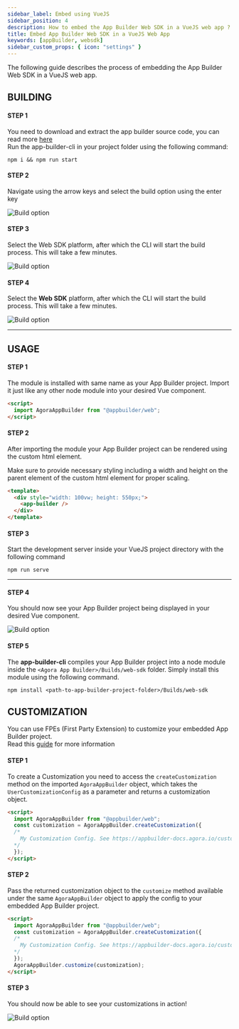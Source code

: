 ```yaml
---
sidebar_label: Embed using VueJS
sidebar_position: 4
description: How to embed the App Builder Web SDK in a VueJS web app ?
title: Embed App Builder Web SDK in a VueJS Web App
keywords: [appBuilder, websdk]
sidebar_custom_props: { icon: "settings" }
---
```


The following guide describes the process of embedding the App Builder Web SDK in a VueJS web app.

## BUILDING

#### STEP 1

You need to download and extract the app builder source code, you can read more [here](/turn-key/quickstart)<br/> Run the app-builder-cli in your project folder using the following command:

```shell
npm i && npm run start
```

#### STEP 2

Navigate using the arrow keys and select the build option using the enter key

<image alt="Build option" lightImageSrc="sdk/vue/1.png" darkImageSrc="sdk/vue/1.png" />

#### STEP 3

Select the Web SDK platform, after which the CLI will start the build process. This will take a few minutes.

<image alt="Build option" lightImageSrc="sdk/vue/2.png" darkImageSrc="sdk/vue/2.png" />

#### STEP 4

Select the <strong>Web SDK</strong> platform, after which the CLI will start the build process. This will take a few minutes.

<image alt="Build option" lightImageSrc="sdk/vue/3.png" darkImageSrc="sdk/vue/3.png" />

<hr/>

## USAGE

#### STEP 1

The module is installed with same name as your App Builder project. Import it just like any other node module into your desired Vue component.

```html
<script>
  import AgoraAppBuilder from "@appbuilder/web";
</script>
```

#### STEP 2

After importing the module your App Builder project can be rendered using the <app-builder /> custom html element.

Make sure to provide necessary styling including a width and height on the parent element of the custom html element for proper scaling.

```html {2-4}
<template>
  <div style="width: 100vw; height: 550px;">
    <app-builder />
  </div>
</template>
```

#### STEP 3

Start the development server inside your VueJS project directory with the following command

`npm run serve`

<hr/>

#### STEP 4

You should now see your App Builder project being displayed in your desired Vue component.

<image alt="Build option" lightImageSrc="sdk/vue/5.png" darkImageSrc="sdk/vue/5.png" />

#### STEP 5

The **app-builder-cli** compiles your App Builder project into a node module inside the `<Agora App Builder>/Builds/web-sdk` folder. Simply install this module using the following command.

<!-- RHS -->

```shell
npm install <path-to-app-builder-project-folder>/Builds/web-sdk
```

## CUSTOMIZATION

You can use FPEs (First Party Extension) to customize your embedded App Builder project.<br/>
Read this [guide](/customization-api/quickstart) for more information

#### STEP 1

<!-- LHS -->

To create a Customization you need to access the `createCustomization` method on the imported `AgoraAppBuilder` object, which takes the `UserCustomizationConfig` as a parameter and returns a customization object.

<!-- RHS -->

```html {3-7}
<script>
  import AgoraAppBuilder from "@appbuilder/web";
  const customization = AgoraAppBuilder.createCustomization({
  /*
    My Customization Config. See https://appbuilder-docs.agora.io/customization-api/quickstart to get started with customizing!
  */
  });
</script>
```

#### STEP 2

<!-- LHS -->

Pass the returned customization object to the `customize` method available under the same `AgoraAppBuilder` object to apply the config to your embedded App Builder project.

<!-- RHS -->

```html {8}
<script>
  import AgoraAppBuilder from "@appbuilder/web";
  const customization = AgoraAppBuilder.createCustomization({
  /*
    My Customization Config. See https://appbuilder-docs.agora.io/customization-api/quickstart to get started with customizing!
  */
  });
  AgoraAppBuilder.customize(customization);
</script>
```

#### STEP 3

<!-- LHS -->

You should now be able to see your customizations in action!

<!-- RHS -->

<!-- ![Website with App Builder embedded customized](./6.png) -->
<image alt="Build option" lightImageSrc="sdk/vue/6.png" darkImageSrc="sdk/vue/6.png" />
